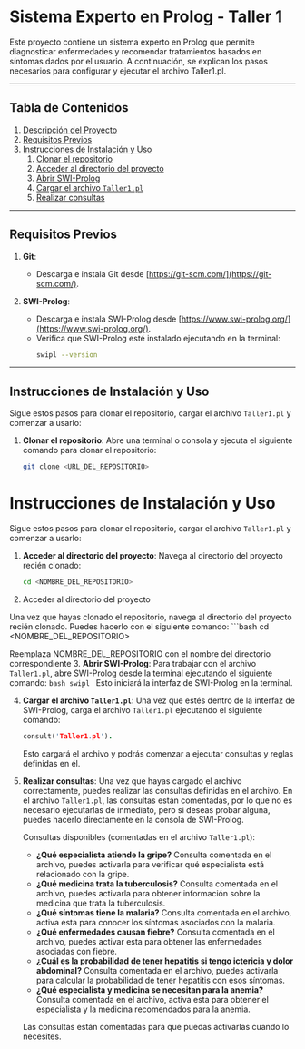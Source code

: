 # Sistema Experto en Prolog - Taller 1

Este proyecto contiene un sistema experto en Prolog que permite diagnosticar enfermedades y recomendar tratamientos basados en síntomas dados por el usuario. A continuación, se explican los pasos necesarios para configurar y ejecutar el archivo Taller1.pl.

---

## Tabla de Contenidos

1. [Descripción del Proyecto](#descripción-del-proyecto)
2. [Requisitos Previos](#requisitos-previos)
3. [Instrucciones de Instalación y Uso](#instrucciones-de-instalación-y-uso)
    1. [Clonar el repositorio](#clonar-el-repositorio)
    2. [Acceder al directorio del proyecto](#acceder-al-directorio-del-proyecto)
    3. [Abrir SWI-Prolog](#abrir-swi-prolog)
    4. [Cargar el archivo `Taller1.pl`](#cargar-el-archivo-taller1pl)
    5. [Realizar consultas](#realizar-consultas)

---

## Requisitos Previos
1. **Git**:
   - Descarga e instala Git desde [https://git-scm.com/](https://git-scm.com/).
   
2. **SWI-Prolog**:
   - Descarga e instala SWI-Prolog desde [https://www.swi-prolog.org/](https://www.swi-prolog.org/).
   - Verifica que SWI-Prolog esté instalado ejecutando en la terminal:
     ```bash
     swipl --version
     ```

---

## Instrucciones de Instalación y Uso

Sigue estos pasos para clonar el repositorio, cargar el archivo `Taller1.pl` y comenzar a usarlo:

1. **Clonar el repositorio**:
   Abre una terminal o consola y ejecuta el siguiente comando para clonar el repositorio:
   ```bash
   git clone <URL_DEL_REPOSITORIO>
# Instrucciones de Instalación y Uso

Sigue estos pasos para clonar el repositorio, cargar el archivo `Taller1.pl` y comenzar a usarlo:

1. **Acceder al directorio del proyecto**:
   Navega al directorio del proyecto recién clonado:
   ```bash
   cd <NOMBRE_DEL_REPOSITORIO>

2. Acceder al directorio del proyecto

Una vez que hayas clonado el repositorio, navega al directorio del proyecto recién clonado. Puedes hacerlo con el siguiente comando:
    ```bash
    cd <NOMBRE_DEL_REPOSITORIO>

Reemplaza NOMBRE_DEL_REPOSITORIO con el nombre del directorio correspondiente
3. **Abrir SWI-Prolog**:
    Para trabajar con el archivo `Taller1.pl`, abre SWI-Prolog desde la terminal ejecutando el siguiente comando:
    ```bash
    swipl
    ```
    Esto iniciará la interfaz de SWI-Prolog en la terminal.

4. **Cargar el archivo `Taller1.pl`**:
    Una vez que estés dentro de la interfaz de SWI-Prolog, carga el archivo `Taller1.pl` ejecutando el siguiente comando:
    ```prolog
    consult('Taller1.pl').
    ```
    Esto cargará el archivo y podrás comenzar a ejecutar consultas y reglas definidas en él.

5. **Realizar consultas**:
    Una vez que hayas cargado el archivo correctamente, puedes realizar las consultas definidas en el archivo. En el archivo `Taller1.pl`, las consultas están comentadas, por lo que no es necesario ejecutarlas de inmediato, pero si deseas probar alguna, puedes hacerlo directamente en la consola de SWI-Prolog.

    Consultas disponibles (comentadas en el archivo `Taller1.pl`):
    - **¿Qué especialista atiende la gripe?** Consulta comentada en el archivo, puedes activarla para verificar qué especialista está relacionado con la gripe.
    - **¿Qué medicina trata la tuberculosis?** Consulta comentada en el archivo, puedes activarla para obtener información sobre la medicina que trata la tuberculosis.
    - **¿Qué síntomas tiene la malaria?** Consulta comentada en el archivo, activa esta para conocer los síntomas asociados con la malaria.
    - **¿Qué enfermedades causan fiebre?** Consulta comentada en el archivo, puedes activar esta para obtener las enfermedades asociadas con fiebre.
    - **¿Cuál es la probabilidad de tener hepatitis si tengo ictericia y dolor abdominal?** Consulta comentada en el archivo, puedes activarla para calcular la probabilidad de tener hepatitis con esos síntomas.
    - **¿Qué especialista y medicina se necesitan para la anemia?** Consulta comentada en el archivo, activa esta para obtener el especialista y la medicina recomendados para la anemia.

    Las consultas están comentadas para que puedas activarlas cuando lo necesites.


